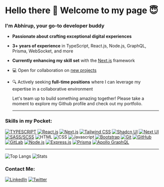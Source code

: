 # Hello there 👋 Welcome to my page :innocent:
  
### I'm Abhirup, your go-to developer buddy

- **Passionate about crafting exceptional digital experiences**
- **3+ years of experience** in TypeScript, React.js, Node.js, GraphQL, Prisma, WebSocket, and more
- **Currently enhancing my skill set** with the [Next.js](https://nextjs.org) framework
- :computer: Open for collaboration on [new projects](mailto:basu.abhirup27@gmail.com)
- :mag: Actively seeking **full-time positions** where I can leverage my expertise in a collaborative environment
  
  Let's team up to build something amazing together! Please take a moment to explore my Github profile and check out my portfolio.
  ___

### Skills in my Pocket:
  
  [![TYPESCRIPT](https://img.shields.io/badge/TYPESCRIPT-007ACC?style=for-the-badge&logo=typescript&logoColor=white)](https://www.typescriptlang.org)
  [![React.js](https://img.shields.io/badge/React.js-20232A?style=for-the-badge&logo=react&logoColor=61DAFB)](https://reactjs.org)
  [![Next.js](https://img.shields.io/badge/Next.js-000000?style=for-the-badge&logo=nextdotjs&logoColor=white)](https://nextjs.org/)
  [![Tailwind CSS](https://img.shields.io/badge/Tailwind%20CSS-06B6D4?style=for-the-badge&logo=tailwindcss&logoColor=white)](https://tailwindcss.com/)
  [![Shadcn UI](https://img.shields.io/badge/shadcn%20ui-20232A?style=for-the-badge&logo=shadcnui&logoColor=white)](https://ui.shadcn.com/)
  [![Next UI](https://img.shields.io/badge/next%20ui-000000?style=for-the-badge&logo=nextui&logoColor=white)](https://nextui.org/)
  [![SASS/SCSS](https://img.shields.io/badge/SASS/SCSS-CD6799?style=for-the-badge&logo=sass&logoColor=white)](https://sass-lang.com)
  ![HTML](https://img.shields.io/badge/HTML-E34F26?style=for-the-badge&logo=html5&logoColor=white)
  ![CSS](https://img.shields.io/badge/CSS-1572B6?style=for-the-badge&logo=css3&logoColor=white)
  ![Javascript](https://img.shields.io/badge/JavaScript-F7DF1E?style=for-the-badge&logo=javascript&logoColor=black)
  [![Bootstrap](https://img.shields.io/badge/Bootstrap-563D7C?style=for-the-badge&logo=bootstrap&logoColor=white)](https://getbootstrap.com/)
  [![Git](https://img.shields.io/badge/Git-F05032?style=for-the-badge&logo=git&logoColor=white)](https://git-scm.com/)
  [![GitHub](https://img.shields.io/badge/GitHub-100000?style=for-the-badge&logo=github&logoColor=white)](https://github.com/)
  [![GitLab](https://img.shields.io/badge/GITLAB-E34124?style=for-the-badge&logo=gitlab&logoColor=white)](https://gitlab.com)
  [![Node.js](https://img.shields.io/badge/Node.js-43853D?style=for-the-badge&logo=node.js&logoColor=white)](https://nodejs.org/en/about/)
  [![Express.js](https://img.shields.io/badge/Express.js-404D59?style=for-the-badge)](https://expressjs.com/)
  [![Prisma](https://img.shields.io/badge/PRISMA-07314D?style=for-the-badge&logo=prisma&logoColor=white)](https://www.prisma.io/)
  [![Apollo GraphQL](https://img.shields.io/badge/graphql-311C87?style=for-the-badge&logo=apollographql&logoColor=white)](https://www.apollographql.com/)
  

  ___
    

  
 ![Top Langs](https://github-readme-stats-chi-sand.vercel.app/api/top-langs/?username=basuabhirup&hide=jupyter%20notebook&theme=tokyonight) 
 ![Stats](https://github-readme-stats-chi-sand.vercel.app/api?username=basuabhirup&theme=tokyonight)

  
### Contact Me:
<!--   [![Telegram](https://img.shields.io/badge/Telegram-26A5E4?style=for-the-badge&logo=Telegram&logoColor=white)](https://t.me/basu_abhirup) -->
  [![LinkedIn](https://img.shields.io/badge/LinkedIn-0a66c2?style=for-the-badge&logo=LinkedIn&logoColor=white)](https://www.linkedin.com/in/basu-abhirup/)
  [![Twitter](https://img.shields.io/badge/Twitter-1da1f2?style=for-the-badge&logo=Twitter&logoColor=white)](https://twitter.com/basu_abhirup27)


